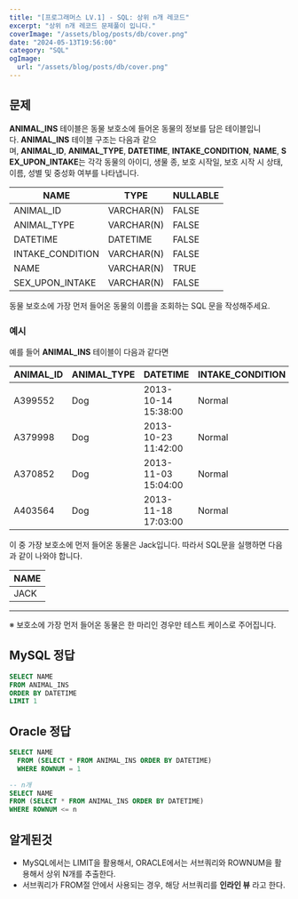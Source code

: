 ```yaml
---
title: "[프로그래머스 LV.1] - SQL: 상위 n개 레코드"
excerpt: "상위 n개 레코드 문제풀이 입니다."
coverImage: "/assets/blog/posts/db/cover.png"
date: "2024-05-13T19:56:00"
category: "SQL"
ogImage:
  url: "/assets/blog/posts/db/cover.png"
---
```


## 문제

**ANIMAL_INS** 테이블은 동물 보호소에 들어온 동물의 정보를 담은 테이블입니다. **ANIMAL_INS** 테이블 구조는 다음과 같으며, **ANIMAL_ID**, **ANIMAL_TYPE**, **DATETIME**, **INTAKE_CONDITION**, **NAME**, **SEX_UPON_INTAKE**는 각각 동물의 아이디, 생물 종, 보호 시작일, 보호 시작 시 상태, 이름, 성별 및 중성화 여부를 나타냅니다.

| NAME             | TYPE       | NULLABLE |
| ---------------- | ---------- | -------- |
| ANIMAL_ID        | VARCHAR(N) | FALSE    |
| ANIMAL_TYPE      | VARCHAR(N) | FALSE    |
| DATETIME         | DATETIME   | FALSE    |
| INTAKE_CONDITION | VARCHAR(N) | FALSE    |
| NAME             | VARCHAR(N) | TRUE     |
| SEX_UPON_INTAKE  | VARCHAR(N) | FALSE    |

동물 보호소에 가장 먼저 들어온 동물의 이름을 조회하는 SQL 문을 작성해주세요.

### 예시

예를 들어 **ANIMAL_INS** 테이블이 다음과 같다면

| ANIMAL_ID | ANIMAL_TYPE | DATETIME            | INTAKE_CONDITION | NAME     | SEX_UPON_INTAKE |
| --------- | ----------- | ------------------- | ---------------- | -------- | --------------- |
| A399552   | Dog         | 2013-10-14 15:38:00 | Normal           | Jack     | Neutered Male   |
| A379998   | Dog         | 2013-10-23 11:42:00 | Normal           | Disciple | Intact Male     |
| A370852   | Dog         | 2013-11-03 15:04:00 | Normal           | Katie    | Spayed Female   |
| A403564   | Dog         | 2013-11-18 17:03:00 | Normal           | Anna     | Spayed Female   |

이 중 가장 보호소에 먼저 들어온 동물은 Jack입니다. 따라서 SQL문을 실행하면 다음과 같이 나와야 합니다.

| NAME |
| ---- |
| JACK |

---

※ 보호소에 가장 먼저 들어온 동물은 한 마리인 경우만 테스트 케이스로 주어집니다.

## MySQL 정답

```sql
SELECT NAME
FROM ANIMAL_INS
ORDER BY DATETIME
LIMIT 1
```

## Oracle 정답

```sql
SELECT NAME
  FROM (SELECT * FROM ANIMAL_INS ORDER BY DATETIME)
  WHERE ROWNUM = 1

-- n개
SELECT NAME
FROM (SELECT * FROM ANIMAL_INS ORDER BY DATETIME)
WHERE ROWNUM <= n

```

## 알게된것

- MySQL에서는 LIMIT을 활용해서, ORACLE에서는 서브쿼리와 ROWNUM을 활용해서 상위 N개를 추출한다.
- 서브쿼리가 FROM절 안에서 사용되는 경우, 해당 서브쿼리를 **인라인 뷰** 라고 한다.
